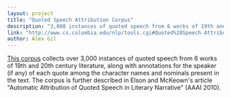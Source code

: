 ```yaml
---
layout: project
title: "Quoted Speech Attribution Corpus"
description: "3,000 instances of quoted speech from 6 works of 19th and 20th century literature"
link: "http://www.cs.columbia.edu/nlp/tools.cgi#Quoted%20Speech Attribution Corpus"
author: Alex Gil
---
```


<a href="http://www.cs.columbia.edu/nlp/tools.cgi#Quoted%20Speech Attribution Corpus">This corpus</a> collects over 3,000 instances of quoted speech from 6 works of 19th and 20th century literature, along with annotations for the speaker (if any) of each quote among the character names and nominals present in the text. The corpus is further described in Elson and McKeown's article "Automatic Attribution of Quoted Speech in Literary Narrative" (AAAI 2010).